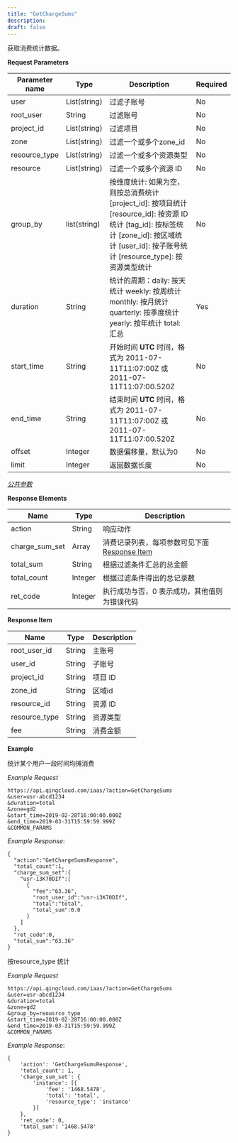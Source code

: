 ```yaml
---
title: "GetChargeSums"
description: 
draft: false
---
```




获取消费统计数据。

**Request Parameters**

| Parameter name | Type | Description | Required |
| --- | --- | --- | --- |
| user | List(string) | 过滤子账号 | No |
| root_user | String | 过滤账号 | No |
| project_id | List(string) | 过滤项目 | No |
| zone | List(string) | 过滤一个或多个zone_id | No |
| resource_type | List(string) | 过滤一个或多个资源类型 | No |
| resource| List(string) | 过滤一个或多个资源 ID | No |
| group_by | list(string) |  按维度统计: 如果为空，则按总消费统计 [project_id]: 按项目统计 [resource_id]: 按资源 ID统计 [tag_id]: 按标签统计 [zone_id]: 按区域统计 [user_id]: 按子账号统计 [resource_type]: 按资源类型统计 | No |
| duration | String |  统计的周期：daily: 按天统计 weekly: 按周统计 monthly: 按月统计 quarterly: 按季度统计 yearly: 按年统计 total: 汇总| Yes |
| start_time | String | 开始时间 **UTC** 时间，格式为 2011-07-11T11:07:00Z 或 2011-07-11T11:07:00.520Z | No |
| end_time | String | 结束时间 **UTC** 时间，格式为 2011-07-11T11:07:00Z 或 2011-07-11T11:07:00.520Z | No |
| offset | Integer | 数据偏移量，默认为0 | No |
| limit | Integer | 返回数据长度| No |

[_公共参数_](../../../parameters/)

**Response Elements**

| Name | Type | Description |
| --- | --- | --- |
| action | String | 响应动作 |
| charge_sum_set | Array | 消费记录列表，每项参数可见下面 [Response Item](#response-item) |
| total_sum | String | 根据过滤条件汇总的总金额 |
| total_count | Integer | 根据过滤条件得出的总记录数 |
| ret_code | Integer | 执行成功与否，0 表示成功，其他值则为错误代码 |

**Response Item**

| Name | Type | Description |
| --- | --- | --- |
| root_user_id | String | 主账号 |
| user_id | String | 子账号 |
| project_id | String | 项目 ID |
| zone_id | String | 区域id |
| resource_id | String | 资源 ID |
| resource_type | String | 资源类型 |
| fee | String | 消费金额 |

**Example**

统计某个用户一段时间均摊消费

_Example Request_

```
https://api.qingcloud.com/iaas/?action=GetChargeSums
&user=usr-abcd1234
&duration=total
&zone=gd2
&start_time=2019-02-28T16:00:00.000Z
&end_time=2019-03-31T15:59:59.999Z
&COMMON_PARAMS
```

_Example Response_:
```
{
  "action":"GetChargeSumsResponse",
  "total_count":1,
  "charge_sum_set":{
    "usr-i3K70DIf":[
      {
        "fee":"63.36",
        "root_user_id":"usr-i3K70DIf",
        "total":"total",
        "total_sum":0.0
      }
    ]
  },
  "ret_code":0,
  "total_sum":"63.36"
}
```

按resource_type 统计

_Example Request_

```
https://api.qingcloud.com/iaas/?action=GetChargeSums
&user=usr-abcd1234
&duration=total
&zone=gd2
&group_by=reousrce_type
&start_time=2019-02-28T16:00:00.000Z
&end_time=2019-03-31T15:59:59.999Z
&COMMON_PARAMS
```

_Example Response_:
```
{
	'action': 'GetChargeSumsResponse',
	'total_count': 1,
	'charge_sum_set': {
		'instance': [{
			'fee': '1468.5478',
			'total': 'total',
			'resource_type': 'instance'
		}]
	},
	'ret_code': 0,
	'total_sum': '1468.5478'
}
```
